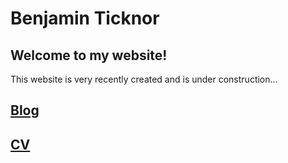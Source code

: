 # Benjamin Ticknor

## Welcome to my website!

This website is very recently created and is under construction...

## [Blog](blog/index.md)

## [CV](cv/index.md)

